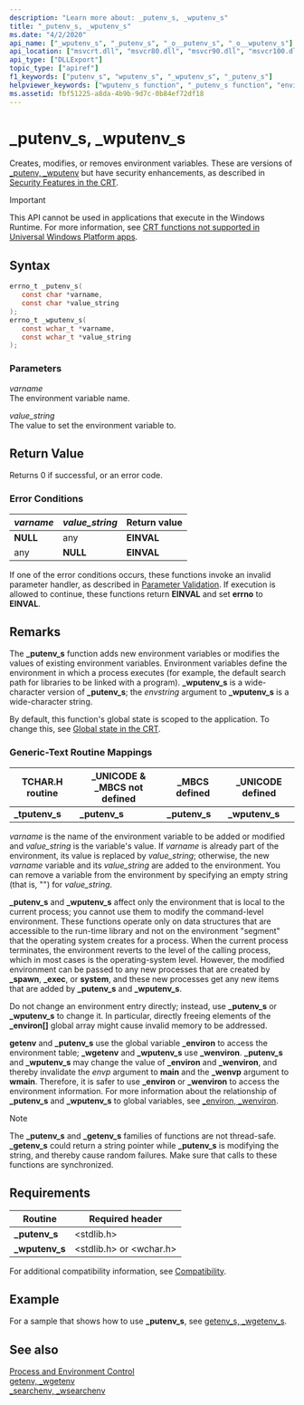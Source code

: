 ```yaml
---
description: "Learn more about: _putenv_s, _wputenv_s"
title: "_putenv_s, _wputenv_s"
ms.date: "4/2/2020"
api_name: ["_wputenv_s", "_putenv_s", "_o__putenv_s", "_o__wputenv_s"]
api_location: ["msvcrt.dll", "msvcr80.dll", "msvcr90.dll", "msvcr100.dll", "msvcr100_clr0400.dll", "msvcr110.dll", "msvcr110_clr0400.dll", "msvcr120.dll", "msvcr120_clr0400.dll", "ucrtbase.dll", "api-ms-win-crt-environment-l1-1-0.dll", "api-ms-win-crt-private-l1-1-0.dll"]
api_type: ["DLLExport"]
topic_type: ["apiref"]
f1_keywords: ["putenv_s", "wputenv_s", "_wputenv_s", "_putenv_s"]
helpviewer_keywords: ["wputenv_s function", "_putenv_s function", "environment variables, deleting", "putenv_s function", "_wputenv_s function", "environment variables, creating", "environment variables, modifying"]
ms.assetid: fbf51225-a8da-4b9b-9d7c-0b84ef72df18
---
```

# _putenv_s, _wputenv_s

Creates, modifies, or removes environment variables. These are versions of [_putenv, _wputenv](putenv-wputenv.md) but have security enhancements, as described in [Security Features in the CRT](../../c-runtime-library/security-features-in-the-crt.md).

> [!IMPORTANT]
> This API cannot be used in applications that execute in the Windows Runtime. For more information, see [CRT functions not supported in Universal Windows Platform apps](../../cppcx/crt-functions-not-supported-in-universal-windows-platform-apps.md).

## Syntax

```C
errno_t _putenv_s(
   const char *varname,
   const char *value_string
);
errno_t _wputenv_s(
   const wchar_t *varname,
   const wchar_t *value_string
);
```

### Parameters

*varname*<br/>
The environment variable name.

*value_string*<br/>
The value to set the environment variable to.

## Return Value

Returns 0 if successful, or an error code.

### Error Conditions

|*varname*|*value_string*|Return value|
|------------|-------------|------------------|
|**NULL**|any|**EINVAL**|
|any|**NULL**|**EINVAL**|

If one of the error conditions occurs, these functions invoke an invalid parameter handler, as described in [Parameter Validation](../../c-runtime-library/parameter-validation.md). If execution is allowed to continue, these functions return **EINVAL** and set **errno** to **EINVAL**.

## Remarks

The **_putenv_s** function adds new environment variables or modifies the values of existing environment variables. Environment variables define the environment in which a process executes (for example, the default search path for libraries to be linked with a program). **_wputenv_s** is a wide-character version of **_putenv_s**; the *envstring* argument to **_wputenv_s** is a wide-character string.

By default, this function's global state is scoped to the application. To change this, see [Global state in the CRT](../global-state.md).

### Generic-Text Routine Mappings

|TCHAR.H routine|_UNICODE & _MBCS not defined|_MBCS defined|_UNICODE defined|
|---------------------|------------------------------------|--------------------|-----------------------|
|**_tputenv_s**|**_putenv_s**|**_putenv_s**|**_wputenv_s**|

*varname* is the name of the environment variable to be added or modified and *value_string* is the variable's value. If *varname* is already part of the environment, its value is replaced by *value_string*; otherwise, the new *varname* variable and its *value_string* are added to the environment. You can remove a variable from the environment by specifying an empty string (that is, "") for *value_string*.

**_putenv_s** and **_wputenv_s** affect only the environment that is local to the current process; you cannot use them to modify the command-level environment. These functions operate only on data structures that are accessible to the run-time library and not on the environment "segment" that the operating system creates for a process. When the current process terminates, the environment reverts to the level of the calling process, which in most cases is the operating-system level. However, the modified environment can be passed to any new processes that are created by **_spawn**, **_exec**, or **system**, and these new processes get any new items that are added by **_putenv_s** and **_wputenv_s**.

Do not change an environment entry directly; instead, use **_putenv_s** or **_wputenv_s** to change it. In particular, directly freeing elements of the **_environ[]** global array might cause invalid memory to be addressed.

**getenv** and **_putenv_s** use the global variable **_environ** to access the environment table; **_wgetenv** and **_wputenv_s** use **_wenviron**. **_putenv_s** and **_wputenv_s** may change the value of **_environ** and **_wenviron**, and thereby invalidate the *envp* argument to **main** and the **_wenvp** argument to **wmain**. Therefore, it is safer to use **_environ** or **_wenviron** to access the environment information. For more information about the relationship of **_putenv_s** and **_wputenv_s** to global variables, see [_environ, _wenviron](../../c-runtime-library/environ-wenviron.md).

> [!NOTE]
> The **_putenv_s** and **_getenv_s** families of functions are not thread-safe. **_getenv_s** could return a string pointer while **_putenv_s** is modifying the string, and thereby cause random failures. Make sure that calls to these functions are synchronized.

## Requirements

|Routine|Required header|
|-------------|---------------------|
|**_putenv_s**|\<stdlib.h>|
|**_wputenv_s**|\<stdlib.h> or \<wchar.h>|

For additional compatibility information, see [Compatibility](../../c-runtime-library/compatibility.md).

## Example

For a sample that shows how to use **_putenv_s**, see [getenv_s, _wgetenv_s](getenv-s-wgetenv-s.md).

## See also

[Process and Environment Control](../../c-runtime-library/process-and-environment-control.md)<br/>
[getenv, _wgetenv](getenv-wgetenv.md)<br/>
[_searchenv, _wsearchenv](searchenv-wsearchenv.md)<br/>
